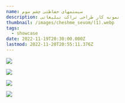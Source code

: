 ```yaml
---
name: سیستمهای حفاظتی چشم سوم
description: نمونه کار طراحی تراکت تبلیغاتی
thumbnail: /images/cheshme_sevom/(1).webp
tags:
  - showcase
date: 2022-11-19T20:30:00.000Z
lastmod: 2022-11-20T20:55:11.376Z
---
```


![](</images/cheshme_sevom/(1).webp>)

![](</images/cheshme_sevom/(2).webp>)

![](</images/cheshme_sevom/(3).webp>)

![](</images/cheshme_sevom/(4).webp>)

